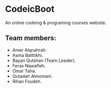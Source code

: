 # CodeicBoot
An online codeing & programing courses website.

## Team members:
* Amer Alqnahrah.
* Asma Batttikhi.
* Bayan Qutshan (Team Leader).
* Feras Nawafleh.
* Omar Taha.
* Qutadah Almomani.
* Rihan Foudeh.

